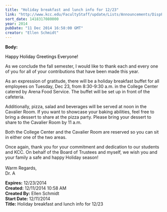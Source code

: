 ```yaml
---
title: "Holiday breakfast and lunch info for 12/23"
link: "http://www.kcc.edu/FacultyStaff/update/Lists/Announcements/DispForm.aspx?ID=1767"
sort_date: 1418317080000
year: 2014
pubDate: "11 Dec 2014 16:58:00 GMT"
creator: "Ellen Schmidt"
---
```


<div><b>Body:</b> <div class="ExternalClassB59AB04950434FCB94C4F865730DA9F5"><p style="color:#000000">Happy Holiday Greetings Everyone!</p>
<p>As we conclude the fall semester, I would like to thank each and every one of you for all of your contributions that have been made this year. </p>
<p>As an expression of gratitude, there will be a holiday breakfast buffet for all employees on Tuesday, Dec 23, from 8:30-9:30 a.m. in the College Center catered by Arena Food Service. The buffet will be set up in front of the cafeteria.</p>
<p>Additionally, pizza, salad and beverages will be served at noon in the Cavalier Room. If you want to showcase your baking abilities, feel free to bring a dessert to share at the pizza party. Please bring your dessert to share to the Cavalier Room by 11 a.m.  </p>
<p>Both the College Center and the Cavalier Room are reserved so you can sit in either one of the two areas.</p>
<p>Once again, thank you for your commitment and dedication to our students and KCC. On behalf of the Board of Trustees and myself, we wish you and your family a safe and happy Holiday season!<br /><br />Warm Regards,<br />Dr. A<br /></p></div></div>
<div><b>Expires:</b> 12/23/2014</div>
<div><b>Created:</b> 12/11/2014 10:58 AM</div>
<div><b>Created By:</b> Ellen Schmidt</div>
<div><b>Start Date:</b> 12/11/2014</div>
<div><b>Title:</b> Holiday breakfast and lunch info for 12/23</div>
